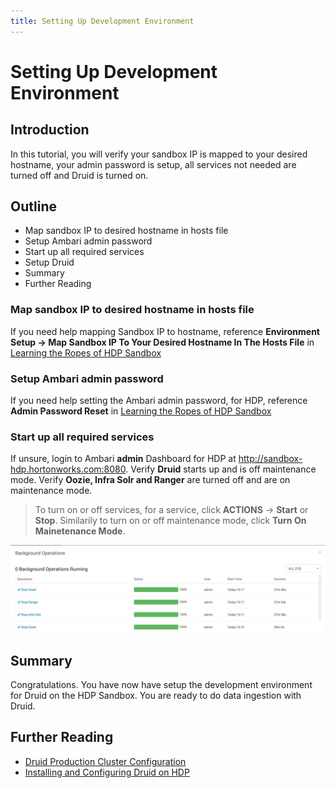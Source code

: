 ```yaml
---
title: Setting Up Development Environment
---
```


# Setting Up Development Environment

## Introduction

In this tutorial, you will verify your sandbox IP is mapped to your desired hostname, your admin password is setup, all services not needed are turned off and Druid is turned on.

## Outline

- Map sandbox IP to desired hostname in hosts file
- Setup Ambari admin password
- Start up all required services
- Setup Druid
- Summary
- Further Reading

### Map sandbox IP to desired hostname in hosts file

If you need help mapping Sandbox IP to hostname, reference **Environment
Setup -> Map Sandbox IP To Your Desired Hostname In The Hosts File** in [Learning the Ropes of HDP Sandbox](https://hortonworks.com/tutorial/learning-the-ropes-of-the-hortonworks-sandbox/)

### Setup Ambari admin password

If you need help setting the Ambari admin password, for HDP, reference **Admin Password Reset** in [Learning the Ropes of HDP Sandbox](https://hortonworks.com/tutorial/learning-the-ropes-of-the-hortonworks-sandbox/)

### Start up all required services

If unsure, login to Ambari **admin** Dashboard for HDP at http://sandbox-hdp.hortonworks.com:8080. Verify **Druid** starts up and is off maintenance mode. Verify **Oozie, Infra Solr and Ranger** are turned off and are on maintenance mode.

> To turn on or off services, for a service, click **ACTIONS** -> **Start** or **Stop**. Similarily to turn on or off maintenance mode, click **Turn On Mainetenance Mode**.

![start-needed-services](assets/images/started-needed-services.jpg)

## Summary

Congratulations. You have now have setup the development environment for Druid on the HDP Sandbox. You are ready to do data ingestion with Druid.

## Further Reading

- [Druid Production Cluster Configuration](http://druid.io/docs/latest/configuration/production-cluster.html)
- [Installing and Configuring Druid on HDP](https://docs.hortonworks.com/HDPDocuments/HDP2/HDP-2.6.4/bk_data-access/content/ch_using-druid.html)
